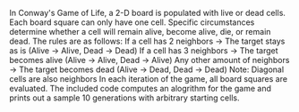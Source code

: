 In Conway's Game of Life, a 2-D board is populated with live or dead cells. Each board square can only have one cell. Specific circumstances determine whether a cell will
remain alive, become alive, die, or remain dead. The rules are as follows:
If a cell has 2 neighbors -> The target stays as is (Alive -> Alive, Dead -> Dead)
If a cell has 3 neighbors -> The target becomes alive (Alive -> Alive, Dead -> Alive)
Any other amount of neighbors -> The target becomes dead (Alive -> Dead, Dead -> Dead)
Note: Diagonal cells are also neighbors
In each iteration of the game, all board squares are evaluated. The included code computes an alogrithm for the game and prints out a sample 10 generations with arbitrary starting cells.
